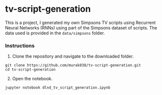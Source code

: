 # tv-script-generation
This is a project, I generated my own Simpsons TV scripts using Recurrent Neural Networks (RNNs) using part of the Simpsons dataset of scripts. The data used is provided in the `data/simpsons` folder. 

### Instructions

1. Clone the repository and navigate to the downloaded folder.
```	
git clone https://github.com/murak038/tv-script-generation.git
cd tv-script-generation
```

2. Open the notebook.
```	
jupyter notebook dlnd_tv_script_generation.ipynb
```
